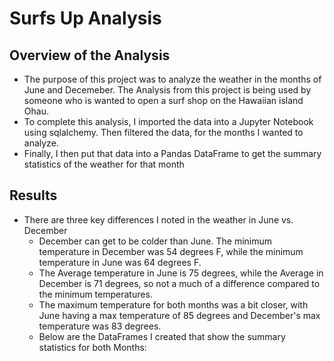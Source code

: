 # Surfs Up Analysis
## Overview of the Analysis
* The purpose of this project was to analyze the weather in the months of June and Decemeber.  The Analysis from this project is being used by someone who is wanted to open a surf shop on the Hawaiian island Ohau.
* To complete this analysis, I imported the data into a Jupyter Notebook using sqlalchemy.  Then filtered the data, for the months I wanted to analyze.  
* Finally, I then put that data into a Pandas DataFrame to get the summary statistics of the weather for that month
## Results
* There are three key differences I noted in the weather in June vs. December
  * December can get to be colder than June.  The minimum temperature in December was 54 degrees F, while the minimum temperature in June was 64 degrees F.
  * The Average temperature in June is 75 degrees, while the Average in December is 71 degrees, so not a much of a difference compared to the minimum temperatures.
  * The maximum temperature for both months was a bit closer, with June having a max temperature of 85 degrees and December's max temperature was 83 degrees.
  * Below are the DataFrames I created that show the summary statistics for both Months:
 
